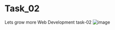 # Task_02
Lets grow more Web Development task-02
![image](https://user-images.githubusercontent.com/97782545/227875919-279c94c8-68c2-4377-97f2-6e993306b98d.png)
